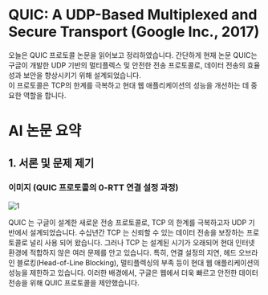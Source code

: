 # QUIC: A UDP-Based Multiplexed and Secure Transport (Google Inc., 2017)
오늘은 QUIC 프로토콜 논문을 읽어보고 정리하였습니다. 
간단하게 현재 논문 QUIC는 구글이 개발한 UDP 기반의 멀티플렉스 및 안전한 전송 프로토콜로, 데이터 전송의 효율성과 보안을 향상시키기 위해 설계되었습니다. <br>이 프로토콜은 TCP의 한계를 극복하고 현대 웹 애플리케이션의 성능을 개선하는 데 중요한 역할을 합니다.

# AI 논문 요약
## 1. 서론 및 문제 제기
### 이미지 (QUIC 프로토콜의 0-RTT 연결 설정 과정)
![1](https://github.com/user-attachments/assets/b975dc89-0895-4241-b0f4-33cfc99d438c)

QUIC 는 구글이 설계한 새로운 전송 프로토콜로, TCP 의 한계를 극복하고자 UDP 기반에서 설계되었습니다. 수십년간 TCP 는 신뢰할 수 있는 데이터 전송을 보장하는 프로토콜로 널리 사용 되어 왔습니다. 그러나 TCP 는 설계된 시기가 오래되어 현대 인터넷 환경에 적합하지 않은 여러 문제를 안고 있습니다. 특히, 연결 설정의 지연, 헤드 오브라인 블로킹(Head-of-Line Blocking), 멀티플렉싱의 부족 등이 현대 웹 애플리케이션의 성능을 제한하고 있습니다. 이러한 배경에서, 구글은 웹에서 더욱 빠르고 안전한 데이터 전송을 위해 QUIC 프로토콜을 제안했습니다.

